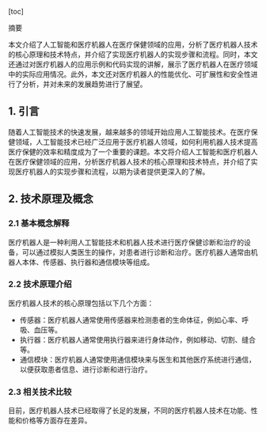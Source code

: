 
[toc]                    
                
                
摘要

本文介绍了人工智能和医疗机器人在医疗保健领域的应用，分析了医疗机器人技术的核心原理和技术特点，并介绍了实现医疗机器人的实现步骤和流程。同时，本文还通过对医疗机器人的应用示例和代码实现的讲解，展示了医疗机器人在医疗领域中的实际应用情况。此外，本文还对医疗机器人的性能优化、可扩展性和安全性进行了分析，并对未来的发展趋势进行了展望。

## 1. 引言

随着人工智能技术的快速发展，越来越多的领域开始应用人工智能技术。在医疗保健领域，人工智能技术已经广泛应用于医疗机器人领域，如何利用机器人技术提高医疗保健的效率和精度成为了一个重要的课题。本文将介绍人工智能和医疗机器人在医疗保健领域的应用，分析医疗机器人技术的核心原理和技术特点，并介绍了实现医疗机器人的实现步骤和流程，以期为读者提供更深入的了解。

## 2. 技术原理及概念

### 2.1 基本概念解释

医疗机器人是一种利用人工智能技术和机器人技术进行医疗保健诊断和治疗的设备，可以通过模拟人类医生的操作，对患者进行诊断和治疗。医疗机器人通常由机器人本体、传感器、执行器和通信模块等组成。

### 2.2 技术原理介绍

医疗机器人技术的核心原理包括以下几个方面：

- 传感器：医疗机器人通常使用传感器来检测患者的生命体征，例如心率、呼吸、血压等。
- 执行器：医疗机器人通常使用执行器来进行身体动作，例如移动、切割、缝合等。
- 通信模块：医疗机器人通常使用通信模块来与医生和其他医疗系统进行通信，以便获取患者信息、进行诊断和进行治疗。

### 2.3 相关技术比较

目前，医疗机器人技术已经取得了长足的发展，不同的医疗机器人技术在功能、性能和价格等方面存在差异。

